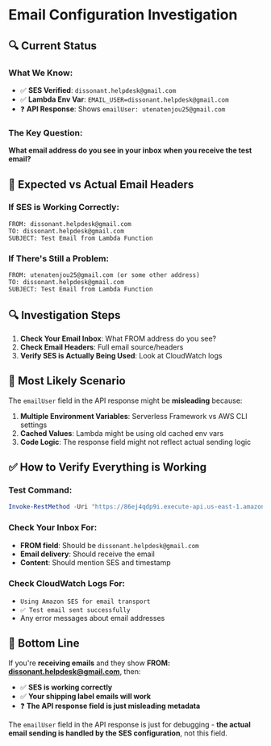 # Email Configuration Investigation

## 🔍 Current Status

### What We Know:
- ✅ **SES Verified**: `dissonant.helpdesk@gmail.com`
- ✅ **Lambda Env Var**: `EMAIL_USER=dissonant.helpdesk@gmail.com`  
- ❓ **API Response**: Shows `emailUser: utenatenjou25@gmail.com`

### The Key Question:
**What email address do you see in your inbox when you receive the test email?**

## 📧 Expected vs Actual Email Headers

### If SES is Working Correctly:
```
FROM: dissonant.helpdesk@gmail.com
TO: dissonant.helpdesk@gmail.com
SUBJECT: Test Email from Lambda Function
```

### If There's Still a Problem:
```
FROM: utenatenjou25@gmail.com (or some other address)
TO: dissonant.helpdesk@gmail.com
SUBJECT: Test Email from Lambda Function
```

## 🔍 Investigation Steps

1. **Check Your Email Inbox**: What FROM address do you see?
2. **Check Email Headers**: Full email source/headers
3. **Verify SES is Actually Being Used**: Look at CloudWatch logs

## 🎯 Most Likely Scenario

The `emailUser` field in the API response might be **misleading** because:

1. **Multiple Environment Variables**: Serverless Framework vs AWS CLI settings
2. **Cached Values**: Lambda might be using old cached env vars  
3. **Code Logic**: The response field might not reflect actual sending logic

## ✅ How to Verify Everything is Working

### Test Command:
```powershell
Invoke-RestMethod -Uri "https://86ej4qdp9i.execute-api.us-east-1.amazonaws.com/dev/test-email" -Method POST -ContentType "application/json" -Body '{"test_email":"dissonant.helpdesk@gmail.com"}'
```

### Check Your Inbox For:
- **FROM field**: Should be `dissonant.helpdesk@gmail.com`
- **Email delivery**: Should receive the email
- **Content**: Should mention SES and timestamp

### Check CloudWatch Logs For:
- `Using Amazon SES for email transport`
- `✅ Test email sent successfully`
- Any error messages about email addresses

## 🚀 Bottom Line

If you're **receiving emails** and they show **FROM: dissonant.helpdesk@gmail.com**, then:
- ✅ **SES is working correctly**
- ✅ **Your shipping label emails will work**
- ❓ **The API response field is just misleading metadata**

The `emailUser` field in the API response is just for debugging - **the actual email sending is handled by the SES configuration**, not this field.
